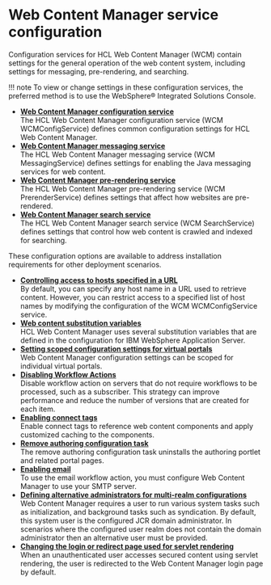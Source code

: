 # Web Content Manager service configuration

Configuration services for HCL Web Content Manager (WCM) contain settings for the general operation of the web content system, including settings for messaging, pre-rendering, and searching.

!!! note
    To view or change settings in these configuration services, the preferred method is to use the WebSphere® Integrated Solutions Console.

 - **[Web Content Manager configuration service](srvcfgwcmref_config.md)**  
 The HCL Web Content Manager configuration service \(WCM WCMConfigService\) defines common configuration settings for HCL Web Content Manager.
 - **[Web Content Manager messaging service](srvcfgwcmref_messaging.md)**  
 The HCL Web Content Manager messaging service \(WCM MessagingService\) defines settings for enabling the Java messaging services for web content.
 - **[Web Content Manager pre-rendering service](srvcfgwcmref_prerender.md)**  
 The HCL Web Content Manager pre-rendering service \(WCM PrerenderService\) defines settings that affect how websites are pre-rendered.
 - **[Web Content Manager search service](srvcfgwcmref_search.md)**  
 The HCL Web Content Manager search service \(WCM SearchService\) defines settings that control how web content is crawled and indexed for searching.

These configuration options are available to address installation requirements for other deployment scenarios.

 - **[Controlling access to hosts specified in a URL](wcm_config_accesshost.md)**  
 By default, you can specify any host name in a URL used to retrieve content. However, you can restrict access to a specified list of host names by modifying the configuration of the WCM WCMConfigService service.
 - **[Web content substitution variables](wcm_config_wasvariables.md)**  
 HCL Web Content Manager uses several substitution variables that are defined in the configuration for IBM WebSphere Application Server.
 - **[Setting scoped configuration settings for virtual portals](wcm_config_scoped_vp.md)**  
 Web Content Manager configuration settings can be scoped for individual virtual portals.
 - **[Disabling Workflow Actions](wcm_config_disable_actions.md)**  
 Disable workflow action on servers that do not require workflows to be processed, such as a subscriber. This strategy can improve performance and reduce the number of versions that are created for each item.
 - **[Enabling connect tags](wcm_config_connect.md)**  
 Enable connect tags to reference web content components and apply customized caching to the components.
 - **[Remove authoring configuration task](wcm_install_configtasks_removeauthoring.md)**  
 The remove authoring configuration task uninstalls the authoring portlet and related portal pages.
 - **[Enabling email](wcm_config_smtp.md)**  
 To use the email workflow action, you must configure Web Content Manager to use your SMTP server.
 - **[Defining alternative administrators for multi-realm configurations](wcm_config_admin_multirealm.md)**  
 Web Content Manager requires a user to run various system tasks such as initialization, and background tasks such as syndication. By default, this system user is the configured JCR domain administrator. In scenarios where the configured user realm does not contain the domain administrator then an alternative user must be provided.
 - **[Changing the login or redirect page used for servlet rendering](wcm_config_admin_redirect.md)**  
 When an unauthenticated user accesses secured content using servlet rendering, the user is redirected to the Web Content Manager login page by default.
